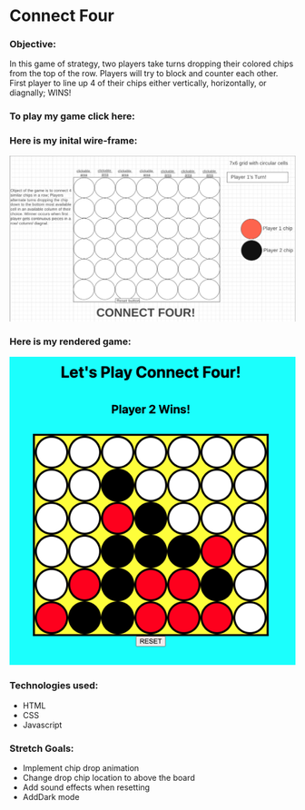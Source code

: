 # Connect Four

### Objective: 
In this game of strategy, two players take turns dropping their colored chips from the top of the row. Players will try to block and counter each other. First player to line up 4 of their chips either vertically, horizontally, or diagnally; WINS!

### To play my game click here:


### Here is my inital wire-frame:  
![wire frame](imgs/wire%20frame%20for%20README.png)

### Here is my rendered game: 

![rendered game](imgs/C4%20for%20README.png)

### Technologies used:
- HTML
- CSS
- Javascript  


### Stretch Goals:  

- Implement chip drop animation
- Change drop chip location to above the board
- Add sound effects when resetting
- AddDark mode